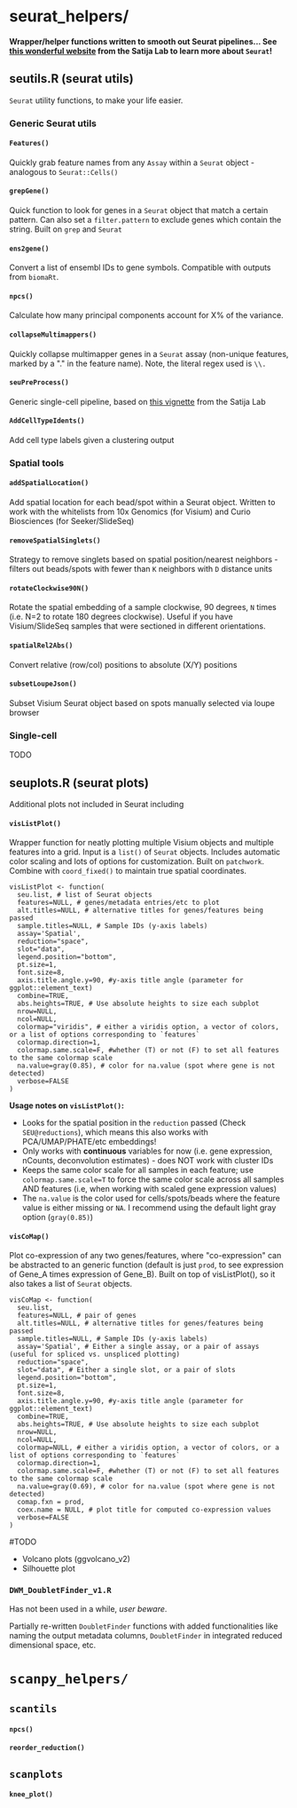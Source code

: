 # seurat_helpers/
#### Wrapper/helper functions written to smooth out Seurat pipelines... See [this wonderful website](https://satijalab.org/seurat/index.html) from the Satija Lab to learn more about `Seurat`!

## **seutils.R** (seurat utils)
`Seurat` utility functions, to make your life easier.

### Generic Seurat utils

#### `Features()`
Quickly grab feature names from any `Assay` within a `Seurat` object - analogous to `Seurat::Cells()`

#### `grepGene()`
Quick function to look for genes in a `Seurat` object that match a certain pattern. Can also set a `filter.pattern` to exclude genes which contain the string. Built on `grep` and `Seurat`

#### `ens2gene()`
Convert a list of ensembl IDs to gene symbols. Compatible with outputs from `biomaRt`.

#### `npcs()`
Calculate how many principal components account for X% of the variance.

#### `collapseMultimappers()`
Quickly collapse multimapper genes in a `Seurat` assay (non-unique features, marked by a "." in the feature name). Note, the literal regex used is `\\.`

#### `seuPreProcess()`
Generic single-cell pipeline, based on [this vignette](https://satijalab.org/seurat/articles/pbmc3k_tutorial.html) from the Satija Lab

#### `AddCellTypeIdents()`
Add cell type labels given a clustering output


### Spatial tools
#### `addSpatialLocation()`
Add spatial location for each bead/spot within a Seurat object. Written to work with the whitelists from 10x Genomics (for Visium) and Curio Biosciences (for Seeker/SlideSeq)

#### `removeSpatialSinglets()`
Strategy to remove singlets based on spatial position/nearest neighbors - filters out beads/spots with fewer than `K` neighbors with `D` distance units

#### `rotateClockwise90N()`
Rotate the spatial embedding of a sample clockwise, 90 degrees, `N` times (i.e. N=2 to rotate 180 degrees clockwise). Useful if you have Visium/SlideSeq samples that were sectioned in different orientations.

#### `spatialRel2Abs()`
Convert relative (row/col) positions to absolute (X/Y) positions

#### `subsetLoupeJson()`
Subset Visium Seurat object based on spots manually selected via loupe browser


### Single-cell
TODO

## **seuplots.R** (seurat plots)
Additional plots not included in Seurat including

#### `visListPlot()`
Wrapper function for neatly plotting multiple Visium objects and multiple features into a grid. Input is a `list()` of `Seurat` objects. Includes automatic color scaling and lots of options for customization. Built on `patchwork`. Combine with `coord_fixed()` to maintain true spatial coordinates.
```
visListPlot <- function(
  seu.list, # list of Seurat objects
  features=NULL, # genes/metadata entries/etc to plot
  alt.titles=NULL, # alternative titles for genes/features being passed
  sample.titles=NULL, # Sample IDs (y-axis labels)
  assay='Spatial',
  reduction="space",
  slot="data",
  legend.position="bottom",
  pt.size=1,
  font.size=8,
  axis.title.angle.y=90, #y-axis title angle (parameter for ggplot::element_text)
  combine=TRUE,
  abs.heights=TRUE, # Use absolute heights to size each subplot
  nrow=NULL,
  ncol=NULL,
  colormap="viridis", # either a viridis option, a vector of colors, or a list of options corresponding to `features`
  colormap.direction=1,
  colormap.same.scale=F, #whether (T) or not (F) to set all features to the same colormap scale
  na.value=gray(0.85), # color for na.value (spot where gene is not detected)
  verbose=FALSE
)
```
**Usage notes on `visListPlot()`:**
- Looks for the spatial position in the `reduction` passed (Check `SEU@reductions`), which means this also works with PCA/UMAP/PHATE/etc embeddings!
- Only works with **continuous** variables for now (i.e. gene expression, nCounts, deconvolution estimates) - does NOT work with cluster IDs
- Keeps the same color scale for all samples in each feature; use `colormap.same.scale=T` to force the same color scale across all samples AND features (i.e, when working with scaled gene expression values)
- The `na.value` is the color used for cells/spots/beads where the feature value is either missing or `NA`. I recommend using the default light gray option (`gray(0.85)`)


#### `visCoMap()`
Plot co-expression of any two genes/features, where "co-expression" can be abstracted to an generic function (default is just `prod`, to see expression of Gene_A times expression of Gene_B). Built on top of visListPlot(), so it also takes a list of `Seurat` objects.
```
visCoMap <- function(
  seu.list,
  features=NULL, # pair of genes
  alt.titles=NULL, # alternative titles for genes/features being passed
  sample.titles=NULL, # Sample IDs (y-axis labels)
  assay='Spatial', # Either a single assay, or a pair of assays (useful for spliced vs. unspliced plotting)
  reduction="space",
  slot="data", # Either a single slot, or a pair of slots
  legend.position="bottom",
  pt.size=1,
  font.size=8,
  axis.title.angle.y=90, #y-axis title angle (parameter for ggplot::element_text)
  combine=TRUE,
  abs.heights=TRUE, # Use absolute heights to size each subplot
  nrow=NULL,
  ncol=NULL,
  colormap=NULL, # either a viridis option, a vector of colors, or a list of options corresponding to `features`
  colormap.direction=1,
  colormap.same.scale=F, #whether (T) or not (F) to set all features to the same colormap scale
  na.value=gray(0.69), # color for na.value (spot where gene is not detected)
  comap.fxn = prod,
  coex.name = NULL, # plot title for computed co-expression values
  verbose=FALSE
)
```
#TODO
- Volcano plots (ggvolcano_v2)
- Silhouette plot

### `DWM_DoubletFinder_v1.R`
Has not been used in a while, *user beware*.

Partially re-written `DoubletFinder` functions with added functionalities like naming the output metadata columns, `DoubletFinder` in integrated reduced dimensional space, etc.


# `scanpy_helpers/`
## `scantils`
#### `npcs()`

#### `reorder_reduction()`

## `scanplots`

#### `knee_plot()`
